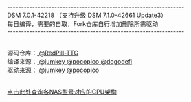 ----------------------------------------------------------------<br>
DSM 7.0.1-42218 （支持升级 DSM 7.1.0-42661 Update3）<br>
每日编译，需要的自取，Fork仓库自行增加删除所需驱动<br>
----------------------------------------------------------------<br><br>

源码仓库：<a href="https://github.com/RedPill-TTG/redpill-load"> @RedPill-TTG </a><br>
编译来源：<a href="https://github.com/jumkey/redpill-load"> @jumkey </a><a href="https://github.com/pocopico/redpill-load"> @pocopico </a><a href="https://github.com/dogodefi/redpill-load"> @dogodefi </a><br>
驱动来源：<a href="https://github.com/jumkey/redpill-load/tree/develop/redpill-misc"> @jumkey </a><a href="https://github.com/pocopico/rp-ext"> @pocopico </a><br><br>

<a href="https://kb.synology.com/en-me/DSM/tutorial/What_kind_of_CPU_does_my_NAS_have">点击此处查询各NAS型号对应的CPU架构</a>
